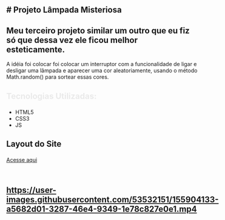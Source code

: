 ## <p> # Projeto Lâmpada Misteriosa</p>
## Meu terceiro projeto similar um outro que eu fiz só que dessa vez ele ficou melhor esteticamente.
A idéia foi colocar foi colocar um interruptor com a funcionalidade  de ligar e desligar uma lâmpada e aparecer uma cor aleatoriamente, 
usando o método Math.random() para sortear essas cores. 
## <p style="color: #eaeaea; font-weight: bold;">Tecnologias Utilizadas:</p>
- HTML5
- CSS3
- JS

## <p>Layout do Site</p>
<a href="https://felipevianaa7.github.io/lampadamisteriosa/">Acesse aqui</a>

## <p style="width: 600px; height: 1200px; padding-top: 30px;">https://user-images.githubusercontent.com/53532151/155904133-a5682d01-3287-46e4-9349-1e78c827e0e1.mp4</p>

